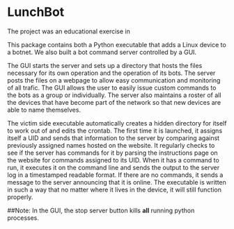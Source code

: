# LunchBot

The project was an educational exercise in 

This package contains both a Python executable that adds a Linux device to a botnet.  We also built a bot command server controlled by a GUI.

The GUI starts the server and sets up a directory that hosts the files necessary for its own operation and the operation of its bots.  The server posts the files on a webpage to allow easy communication and monitoring of all trafic.  The GUI allows the user to easily issue custom commands to the bots as a group or individually.  The server also maintains a roster of all the devices that have become part of the network so that new devices are able to name themselves.

The victim side executable automatically creates a hidden directory for itself to work out of and edits the crontab.  The first time it is launched, it assigns itself a UID and sends that information to the server by comparing against previously assigned names hosted on the website.  It regularly checks to see if the server has commands for it by parsing the instructions page on the website for commands assigned to its UID.  When it has a command to run, it executes it on the command line and sends the output to the server log in a timestamped readable format.  If there are no commands, it sends a message to the server announcing that it is online.  The executable is written in such a way that no matter where it lives in the device, it will still function properly.

##Note:  In the GUI, the stop server button kills <b>all</b> running python processes.
